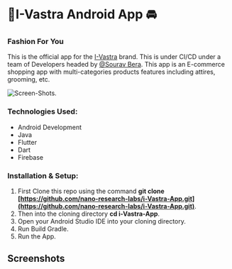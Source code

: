 # :rocket:I-Vastra Android App :oncoming_automobile:
### Fashion For You
This is the official app for the [I-Vastra](http://i-vastra.com) brand. This is under CI/CD
under a team of Developers headed by [@Sourav Bera](https://github.com/Zeo-shark).
This app is an E-commerce shopping app with multi-categories products features including
attires, grooming, etc.

![Screen-Shots](https://www.smarther.co/wp-content/uploads/2019/05/ecommerce-app.png).

### Technologies Used:
- Android Development
- Java
- Flutter
- Dart
- Firebase

### Installation & Setup:
1. First Clone this repo using the command **git clone [https://github.com/nano-research-labs/i-Vastra-App.git](https://github.com/nano-research-labs/i-Vastra-App.git)**.
2. Then into the cloning directory **cd i-Vastra-App**.
3. Open your Android Studio IDE into your cloning directory.
4. Run Build Gradle.
5. Run the App.

## Screenshots
![]()
![]()
![]()
